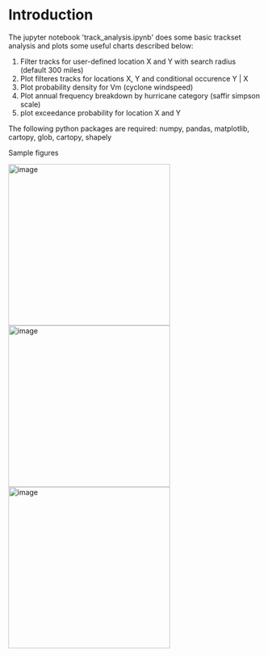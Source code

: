 # Introduction

The jupyter notebook 'track_analysis.ipynb' does some basic trackset analysis and plots some useful charts described below:

1. Filter tracks for user-defined location X and Y with search radius (default 300 miles)
2. Plot filteres tracks for locations X, Y and conditional occurence Y | X
3. Plot probability density for Vm (cyclone windspeed)
4. Plot annual frequency breakdown by hurricane category (saffir simpson scale)
5. plot exceedance probability for location X and Y

The following python packages are required:
numpy,
pandas,
matplotlib,
cartopy,
glob,
cartopy,
shapely

Sample figures

<img width="320" alt="image" src="https://github.com/ballu1989/trackset_sample/assets/101061063/6f565fa7-f303-4461-b3b5-2c86e57b0b71">
<img width="320" alt="image" src="https://github.com/ballu1989/trackset_sample/assets/101061063/dfb7a6b6-750f-4a2a-9137-b0a07a6e4653">
<img width="320" alt="image" src="https://github.com/ballu1989/trackset_sample/assets/101061063/bfe5b1ab-00e2-479d-a0c3-f45a0f8330e4">
